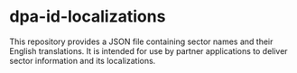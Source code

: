 # dpa-id-localizations

This repository provides a JSON file containing sector names and their English translations. It is intended for use by partner applications to deliver sector information and its localizations.
